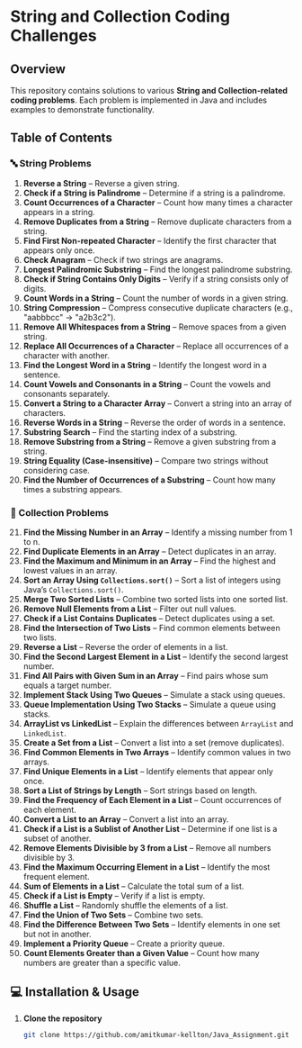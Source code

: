 # String and Collection Coding Challenges  

## Overview  
This repository contains solutions to various **String and Collection-related coding problems**. Each problem is implemented in Java and includes examples to demonstrate functionality.  

## Table of Contents  

### 🔤 String Problems  
1. **Reverse a String** – Reverse a given string.  
2. **Check if a String is Palindrome** – Determine if a string is a palindrome.  
3. **Count Occurrences of a Character** – Count how many times a character appears in a string.  
4. **Remove Duplicates from a String** – Remove duplicate characters from a string.  
5. **Find First Non-repeated Character** – Identify the first character that appears only once.  
6. **Check Anagram** – Check if two strings are anagrams.  
7. **Longest Palindromic Substring** – Find the longest palindrome substring.  
8. **Check if String Contains Only Digits** – Verify if a string consists only of digits.  
9. **Count Words in a String** – Count the number of words in a given string.  
10. **String Compression** – Compress consecutive duplicate characters (e.g., "aabbbcc" → "a2b3c2").  
11. **Remove All Whitespaces from a String** – Remove spaces from a given string.  
12. **Replace All Occurrences of a Character** – Replace all occurrences of a character with another.  
13. **Find the Longest Word in a String** – Identify the longest word in a sentence.  
14. **Count Vowels and Consonants in a String** – Count the vowels and consonants separately.  
15. **Convert a String to a Character Array** – Convert a string into an array of characters.  
16. **Reverse Words in a String** – Reverse the order of words in a sentence.  
17. **Substring Search** – Find the starting index of a substring.  
18. **Remove Substring from a String** – Remove a given substring from a string.  
19. **String Equality (Case-insensitive)** – Compare two strings without considering case.  
20. **Find the Number of Occurrences of a Substring** – Count how many times a substring appears.  

### 🔢 Collection Problems  
21. **Find the Missing Number in an Array** – Identify a missing number from 1 to n.  
22. **Find Duplicate Elements in an Array** – Detect duplicates in an array.  
23. **Find the Maximum and Minimum in an Array** – Find the highest and lowest values in an array.  
24. **Sort an Array Using `Collections.sort()`** – Sort a list of integers using Java’s `Collections.sort()`.  
25. **Merge Two Sorted Lists** – Combine two sorted lists into one sorted list.  
26. **Remove Null Elements from a List** – Filter out null values.  
27. **Check if a List Contains Duplicates** – Detect duplicates using a set.  
28. **Find the Intersection of Two Lists** – Find common elements between two lists.  
29. **Reverse a List** – Reverse the order of elements in a list.  
30. **Find the Second Largest Element in a List** – Identify the second largest number.  
31. **Find All Pairs with Given Sum in an Array** – Find pairs whose sum equals a target number.  
32. **Implement Stack Using Two Queues** – Simulate a stack using queues.  
33. **Queue Implementation Using Two Stacks** – Simulate a queue using stacks.  
34. **ArrayList vs LinkedList** – Explain the differences between `ArrayList` and `LinkedList`.  
35. **Create a Set from a List** – Convert a list into a set (remove duplicates).  
36. **Find Common Elements in Two Arrays** – Identify common values in two arrays.  
37. **Find Unique Elements in a List** – Identify elements that appear only once.  
38. **Sort a List of Strings by Length** – Sort strings based on length.  
39. **Find the Frequency of Each Element in a List** – Count occurrences of each element.  
40. **Convert a List to an Array** – Convert a list into an array.  
41. **Check if a List is a Sublist of Another List** – Determine if one list is a subset of another.  
42. **Remove Elements Divisible by 3 from a List** – Remove all numbers divisible by 3.  
43. **Find the Maximum Occurring Element in a List** – Identify the most frequent element.  
44. **Sum of Elements in a List** – Calculate the total sum of a list.  
45. **Check if a List is Empty** – Verify if a list is empty.  
46. **Shuffle a List** – Randomly shuffle the elements of a list.  
47. **Find the Union of Two Sets** – Combine two sets.  
48. **Find the Difference Between Two Sets** – Identify elements in one set but not in another.  
49. **Implement a Priority Queue** – Create a priority queue.  
50. **Count Elements Greater than a Given Value** – Count how many numbers are greater than a specific value.  

## 💻 Installation & Usage  

1. **Clone the repository**  
   ```sh
   git clone https://github.com/amitkumar-kellton/Java_Assignment.git
